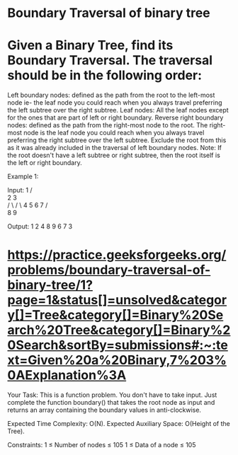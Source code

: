 # Boundary Traversal of binary tree

# Given a Binary Tree, find its Boundary Traversal. The traversal should be in the following order: 

Left boundary nodes: defined as the path from the root to the left-most node ie- the leaf node you could reach when you always travel preferring the left subtree over the right subtree. 
Leaf nodes: All the leaf nodes except for the ones that are part of left or right boundary.
Reverse right boundary nodes: defined as the path from the right-most node to the root. The right-most node is the leaf node you could reach when you always travel preferring the right subtree over the left subtree. Exclude the root from this as it was already included in the traversal of left boundary nodes.
Note: If the root doesn't have a left subtree or right subtree, then the root itself is the left or right boundary. 

Example 1:

Input:
        1 
      /   \
     2     3  
    / \   / \ 
   4   5 6   7
      / \
     8   9
   
Output: 1 2 4 8 9 6 7 3


# https://practice.geeksforgeeks.org/problems/boundary-traversal-of-binary-tree/1?page=1&status[]=unsolved&category[]=Tree&category[]=Binary%20Search%20Tree&category[]=Binary%20Search&sortBy=submissions#:~:text=Given%20a%20Binary,7%203%0AExplanation%3A

Your Task:
This is a function problem. You don't have to take input. Just complete the function boundary() that takes the root node as input and returns an array containing the boundary values in anti-clockwise.

Expected Time Complexity: O(N). 
Expected Auxiliary Space: O(Height of the Tree).

Constraints:
1 ≤ Number of nodes ≤ 105
1 ≤ Data of a node ≤ 105

